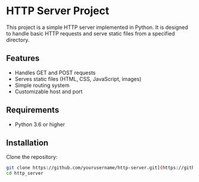 # HTTP Server Project

This project is a simple HTTP server implemented in Python. It is designed to handle basic HTTP requests and serve static files from a specified directory.

## Features

- Handles GET and POST requests
- Serves static files (HTML, CSS, JavaScript, images)
- Simple routing system
- Customizable host and port

## Requirements

- Python 3.6 or higher

## Installation

Clone the repository:

```bash
git clone https://github.com/yourusername/http-server.git](https://github.com/MinhTran1506/https_server.git
cd http_server
